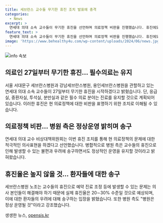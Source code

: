 ```yaml
---
title: 세브란스 교수들 무기한 휴진 조치 발표에 충격
categories:
  - News
excerpt: >
  연세대 의대 소속 교수들이 무기한 휴진을 선언하며 의료정책 비판을 진행했습니다. 휴진에도 불구하고, 병원은 필수 의료 서비스를 유지할 예정이며, 교수들은 개별적으로 휴가를 내기 때문에 실제 휴진율은 높지 않을 것으로 전망됩니다. 환자들의 불편을 고려한 결정이었지만, 비대위는 개인의 양심과 자율에 기반한 결정이며 전면적인 휴진이 되진 않을 수 있다고 밝혔습니다.
feature_text: >
  연세대 의대 소속 교수들이 무기한 휴진을 선언하며 의료정책 비판을 진행했습니다. 휴진에도 불구하고, 병원은 필수 의료 서비스를 유지할 예정이며, 교수들은 개별적으로 휴가를 내기 때문에 실제 휴진율은 높지 않을 것으로 전망됩니다. 환자들의 불편을 고려한 결정이었지만, 비대위는 개인의 양심과 자율에 기반한 결정이며 전면적인 휴진이 되진 않을 수 있다고 밝혔습니다.
image: 'https://www.behealthy4u.com/wp-content/uploads/2024/06/news.jpg'
---
```


<p><img src="https://www.behealthy4u.com/wp-content/uploads/2024/06/news.jpg" alt="info 속보" /></p>

<h2 data-ke-size="size26">의료인 27일부터 무기한 휴진… 필수의료는 유지</h2>

<p data-ke-size="size16">서울 서대문구 세브란스병원과 강남세브란스병원, 용인세브란스병원을 관할하고 있는 연세대 의대 소속 교수들이 27일부터 무기한 휴진을 시작하겠다고 밝혔습니다. 단, 응급실, 중환자실, 투석실, 분만실과 같은 필수 의료 분야는 진료를 유지할 것으로 계획되어 있습니다. 이러한 휴진은 현 의료정책에 대한 비판을 표명하기 위한 조치로 이해될 수 있습니다.</p>

<h2 data-ke-size="size26">의료정책 비판… 병원 측은 정상운영 밝히며 송구</h2>

<p data-ke-size="size16">연세대 의대 교수 비상대책위원회는 이번 휴진 조치를 통해 현 의료정책의 문제에 대한 적극적인 의사표현을 하겠다고 선언했습니다. 병합적으로 병원 측은 교수들의 휴진으로 인해 발생할 수 있는 불편과 우려에 송구하면서도 정상적인 운영을 유지할 것이라고 밝혀왔습니다.</p>

<h2 data-ke-size="size26">휴진율은 높지 않을 것… 환자들에 대한 송구</h2>

<p data-ke-size="size16">세브란스병원 노조는 교수들의 휴진으로 예약 진료 조정 등에 발생할 수 있는 문제는 의사 본인들이 해결해야 하기 때문에 실제 휴진율은 20∼30% 수준일 것으로 예상되며, 이에 대한 환자들의 우려에 대해 송구하는 입장을 밝혔습니다. 또한 병원 측도 "병원은 정상 운영될 것"이라고 강조했습니다.</p>
생생한 뉴스, <a href="https://opensis.kr" rel="dofollow">opensis.kr</a>


